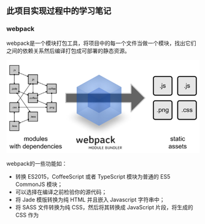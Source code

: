 ## 此项目实现过程中的学习笔记

### webpack

webpack是一个模块打包工具，将项目中的每一个文件当做一个模块，找出它们之间的依赖关系然后编译打包成可部署的静态资源。

![webpack功能图](./imgs/webpack.jpg)

webpack的一些功能如：

* 转换 ES2015，CoffeeScript 或者 TypeScript 模块为普通的 ES5 CommonJS 模块；
* 可以选择在编译之前检验你的源代码；
* 将 Jade 模版转换为纯 HTML 并且嵌入 Javascript 字符串中；
* 将 SASS 文件转换为纯 CSS，然后将其转换成 JavaScript 片段，将生成的 CSS 作为 <style> 标签插入页面；
* 处理 HTML 或者 CSS 中引用的图片，移动到配置的路径中，并且使用 md5 hash 重命名。


### vue-loader

vue-loader是webpack中的一个loader,可以将以下格式的编写的模块`*.vue`转换为JavaScript模块。

![vue-component](./imgs/vue-component.png)

vue-loader的一些特性

* 默认支持 ES2015；
* 允许对 Vue 组件的组成部分使用其它 webpack loader，比如对 <style> 使用 SASS 和对 <template> 使用 Jade；
* .vue 文件中允许自定义节点，然后使用自定义的 loader 进行处理；
* 把 <style> 和 <template> 中的静态资源当作模块来对待，并使用 webpack loader 进行处理；
* 对每个组件模拟出 CSS 作用域；
* 支持开发期组件的热重载。

### vue-loader热重载

状态保留规则

* 当编辑一个组件的 <template> 时，这个组件实例将就地重新渲染，并保留当前所有的私有状态。能够做到这一点是因为模板被编译成了新的无副作用的渲染函数。
* 当编辑一个组件的 <script> 时，这个组件实例将就地销毁并重新创建。(应用中其它组件的状态将会被保留) 是因为 <script> 可能包含带有副作用的生命周期钩子，所以将重新渲染替换为重新加载是必须的，这样做可以确保组件行为的一致性。这也意味着，如果你的组件带有全局副作用，则整个页面将会被重新加载。
* <style> 会通过 vue-style-loader 自行热重载，所以它不会影响应用的状态。

关闭热重载

```javascript
module: {
  rules: [
    {
      test: /\.vue$/,
      loader: 'vue-loader',
      options: {
        hotReload: false // 关闭热重载
      }
    }
  ]
}
```

### vue-loader使用css-loader编译路径的规则

* 如果路径是绝对路径，会原样保留。
* 如果路径以 . 开头，将会被看作相对的模块依赖，并按照你的本地文件系统上的目录结构进行解析。
* 如果路径以 ~ 开头，其后的部分将会被看作模块依赖。这意味着你可以用该特性来引用一个 node 依赖中的资源：
```html
    <img src="~/some-npm-package/foo.png">
```
* (13.7.0+) 如果路径以 @ 开头，也会被看作模块依赖。如果你的 webpack 配置中给 @ 配置了 alias，这就很有用了。所有 vue-cli 创建的项目都默认配置了将 @ 指向 /src。

### file-loader & url-loader


### 使用vue-cli创建项目
国内使用`cnpm`安装
```
cnpm install -g vue-cli
vue init webpack-sample hello-vue
cd hello-vue
cnpm install 
npm run dev
```

### 导入其它vue组件的典型写法

```javascript
<script>
    import ComponentA from './ComponentA.vue'
    import ComponentB from './ComponentB.vue'

    export default {
        components: {
            ComponentA, // vue自动将key转换为component-a
            ComponentB
        }
    }
</script>
```

### Babel
Babel是一个JavaScript代码转换器，将ES6或更新的标准语法转换为当下普通浏览器都支持的ES5语法。`.babelrc`是babel的配置文件。
[Babel官网](https://babeljs.cn/)

### CSS Modules
CSS Modules是一个用来模块化和组合CSS的流行系统。

使用

```css
<style module>
.red {
  color: red;
}
.bold {
  font-weight: bold;
}
</style>
```

会产生一个`$style`计算属性，通过此属性引用style

```html
<template>
  <p :class="$style.red">
    This should be red
  </p>
</template>
```

---
> [vue-loader官网](https://vue-loader.vuejs.org/zh-cn/)

